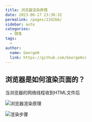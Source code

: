 ```yaml
---
title: 浏览器渲染原理
date: 2023-06-17 23:38:32
permalink: /pages/2342b6/
sidebar: auto
categories:
  - 随笔
tags:
  -
author:
  name: GeorgeH
  link: https://github.com/GeorgeHcc
---
```


## 浏览器是如何渲染页面的？

当浏览器的网络线程收到HTML文件后

![浏览器渲染原理](https://cdn.jsdelivr.net/gh/GeorgeHcc/GeorgeHcc@main/assets/blog/%E6%B5%8F%E8%A7%88%E5%99%A8%E6%B8%B2%E6%9F%93%E5%8E%9F%E7%90%86.png)





![渲染步骤](https://cdn.jsdelivr.net/gh/GeorgeHcc/GeorgeHcc@main/assets/blog/%E5%BE%AE%E4%BF%A1%E5%9B%BE%E7%89%87_20230618010900.png)

